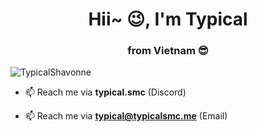 <h1 align="center">Hii~ 😉, I'm Typical</h1>
<h3 align="center">from Vietnam 😎</h3>

<p align="left"> <img src="https://komarev.com/ghpvc/?username=TypicalShavonne&label=Profile%20views&color=0e75b6&style=flat" alt="TypicalShavonne" /> </p>

- 📫 Reach me via **typical.smc** (Discord)

- 📫 Reach me via **typical@typicalsmc.me** (Email)
